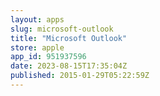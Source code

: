 ```yaml
---
layout: apps
slug: microsoft-outlook
title: "Microsoft Outlook"
store: apple
app_id: 951937596
date: 2023-08-15T17:35:04Z
published: 2015-01-29T05:22:59Z
---
```

